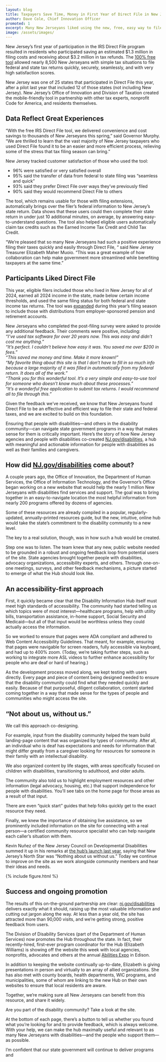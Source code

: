 ```yaml
---
layout: blog
title: Taxpayers Save Time, Money in First Year of Direct File in New Jersey
author: Dave Cole, Chief Innovation Officer
promoted: 1
excerpt: Many New Jerseyans liked using the new, free, easy way to file their taxes directly with government. The 8,500 participants this year saved roughly $1.3 million in filing fees and received over $3 million in refunds.
image: /assets/images/
---
```


New Jersey’s first year of participation in the IRS Direct File program resulted in residents who participated saving an estimated $1.3 million in filing costs and receiving about $3.2 million in tax refunds. The [100% free tool](http://directfile.nj.gov) allowed nearly 8,500 New Jerseyans with simple tax situations to file federal and state tax returns quickly, securely, seamlessly, and with very high satisfaction scores.

New Jersey was one of 25 states that participated in Direct File this year, after a pilot last year that included 12 of those states (not including New Jersey). New Jersey’s Office of Innovation and Division of Taxation created the mobile-friendly tool in partnership with other tax experts, nonprofit Code for America, and residents themselves. 

## Data Reflect Great Experiences

“With the free IRS Direct File tool, we delivered convenience and cost savings to thousands of New Jerseyans this spring,” said Governor Murphy. “We are thrilled to learn that the vast majority of New Jersey taxpayers who used Direct File found it to be an easier and more efficient process, relieving some of the stress that tax filing season can bring.”

New Jersey tracked customer satisfaction of those who used the tool:

* 96% were satisfied or very satisfied overall  
* 95% said the transfer of data from federal to state filing was “seamless and quick”  
* 93% said they prefer Direct File over ways they’ve previously filed  
* 90% said they would recommend Direct File to others

The tool, which remains usable for those with filing extensions, automatically brings over the filer’s federal information to New Jersey’s state return. Data shows that these users could then complete their state return in under just 10 additional minutes, on average, by answering easy-to-understand questions. The tool also helped eligible users automatically claim tax credits such as the Earned Income Tax Credit and Child Tax Credit.

“We’re pleased that so many New Jerseyans had such a positive experience filing their taxes quickly and easily through Direct File, “ said New Jersey Treasurer Elizabeth Maher Muoio. “This was a great example of how collaboration can help make government more streamlined while benefiting taxpayers at the same time.”

## Participants Liked Direct File

This year, eligible filers included those who lived in New Jersey for all of 2024, earned all 2024 income in the state, made below certain income thresholds, and used the same filing status for both federal and state income tax returns. The tool was [expanded](https://www.nj.gov/governor/news/news/562025/approved/20250311a.shtml) during this year’s filing season to include those with distributions from employer-sponsored pension and retirement accounts.

New Jerseyans who completed the post-filing survey were asked to provide any additional feedback. Their comments were positive, including:  
*“I’ve used tax software for over 20 years now. This was easy and didn’t cost me anything.”*  
*“It’s perfect. I couldn’t believe how easy it was. You saved me over $200 in fees.”*  
*“This saved me money and time. Make it more known\!”*  
*“My favorite thing about this site is that I don’t have to fill in so much info because a large majority of it was filled in automatically from my federal return. It does all of the work.”*  
*“Thank you for this wonderful tool. It’s a very simple and easy-to-use tool for someone who doesn’t know much about these processes.”*  
*“It’s a wonderful free application to submit tax returns. I would recommend all to file through this.”*

Given the feedback we’ve received, we know that New Jerseyans found Direct File to be an effective and efficient way to file their state and federal taxes, and we are excited to build on this foundation.



Ensuring that people with disabilities&mdash;and others in the disability community&mdash;can navigate state government programs in a way that makes sense for them is critically important. Here’s the story of how New Jersey agencies and people with disabilities co-created [NJ.gov/disabilities](http://NJ.gov/disabilities), a hub with meaningful and actionable information for people with disabilities as well as their families and caregivers.

## How did [NJ.gov/disabilities](http://NJ.gov/disabilities) come about?

A couple years ago, the Office of Innovation, the Department of Human Services, the Office of Information Technology, and the Governor’s Office began working on a new website that would help the nearly 1 million New Jerseyans with disabilities find services and support. The goal was to bring together in an easy-to-navigate location the most helpful information from nearly 200 programs offered by dozens of agencies.

Some of these resources are already compiled in a popular, regularly-updated, annually-printed resources guide, but the new, intuitive, online hub would take the state’s commitment to the disability community to a new level.

The key to a real solution, though, was in how such a hub would be created.

Step one was to listen. The team knew that any new, public website needed to be grounded in a robust and ongoing feedback loop from potential users of the site. State agencies brought together people with disabilities, advocacy organizations, accessibility experts, and others. Through one-on-one meetings, surveys, and other feedback mechanisms, a picture started to emerge of what the Hub should look like.

## An accessibility-first approach

First, it quickly became clear that the Disability Information Hub itself must meet high standards of accessibility. The community had started telling us which topics were of most interest&mdash;healthcare programs, help with utility bills, transportation assistance, in-home support, Social Security and Medicaid&mdash;but all of that input would be worthless unless they could actually access the information.

So we worked to ensure that pages were ADA compliant and adhered to Web Content Accessibility Guidelines. That meant, for example, ensuring that pages were navigable for screen readers, fully accessible via keyboard, and had up to 400% zoom. (Today, we’re taking further steps, such as working to integrate more ASL videos to further enhance accessibility for people who are deaf or hard of hearing.)

As the development process moved along, we kept testing with users directly. Every page and piece of content being designed needed to ensure that the disability community could find what they needed quickly and easily. Because of that purposeful, diligent collaboration, content started coming together in a way that made sense for the types of people and communities who might access the site.

## “Not about us, without us.”

We call this approach co-designing.

For example, input from the disability community helped the team build landing-page content that was organized by types of community. After all, an individual who is deaf has expectations and needs for information that might differ greatly from a caregiver looking for resources for someone in their family with an intellectual disability.

We also organized content by life stages, with areas specifically focused on children with disabilities, transitioning to adulthood, and older adults.

The community also told us to highlight employment resources and other information (legal advocacy, housing, etc.) that support independence for people with disabilities. You’ll see tabs on the home page for those areas as a result of that input.

There are even “quick start” guides that help folks quickly get to the exact resource they need.

Finally, we knew the importance of obtaining live assistance, so we prominently included information on the site for connecting with a real person&mdash;a certified community resource specialist who can help navigate each caller’s situation with them.

Kevin Nuñez of the New Jersey Council on Developmental Disabilities summed it up in his remarks at [the hub’s launch last year](https://www.youtube.com/live/54GmKD-Pd1c?), saying that New Jersey’s North Star was “Nothing about us without us.” Today we continue to improve on the site as we work alongside community members and hear their ideas and needs.

{% include figure.html %}

## Success and ongoing promotion

The results of this on-the-ground partnership are clear: [nj.gov/disabilities](http://nj.gov/disabilities) delivers exactly what it should, raising up the most valuable information and cutting out jargon along the way. At less than a year old, the site has attracted more than 90,000 visits, and we’re getting strong, positive feedback from users.

The Division of Disability Services (part of the Department of Human Services) now promotes the Hub throughout the state. In fact, their recently-hired, first-ever program coordinator for the Hub (Elizabeth Williams) is showing off the website this week with local agencies, nonprofits, advocates and others at the annual [Abilities Expo](https://www.abilities.com/) in Edison.

In addition to keeping the website continually up-to-date, Elizabeth is giving presentations in person and virtually to an array of allied organizations. She has also met with county boards, health departments, WIC programs, and municipalities, some of whom are linking to the new Hub on their own websites to ensure that local residents are aware.

Together, we’re making sure all New Jerseyans can benefit from this resource, and share it widely.

Are you part of the disability community? Take a look at the site.

At the bottom of each page, there’s a button to tell us whether you found what you’re looking for and to provide feedback, which is always welcome. With your help, we can make the hub maximally useful and relevant to as many New Jerseyans with disabilities&mdash;and the people who support them&mdash;as possible.

I’m confident that our state government will continue to deliver programs and
